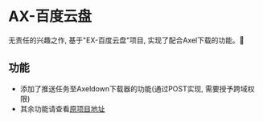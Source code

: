 # AX-百度云盘
无责任的兴趣之作, 基于"EX-百度云盘"项目, 实现了配合Axel下载的功能。:star2:
## 功能
- 添加了推送任务至Axeldown下载器的功能(通过POST实现, 需要授予跨域权限)
- 其余功能请查看[原项目地址](https://github.com/gxvv/ex-baiduyunpan/)
